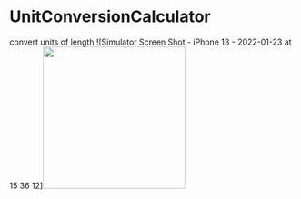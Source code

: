 # UnitConversionCalculator
convert units of length
![Simulator Screen Shot - iPhone 13 - 2022-01-23 at 15 36 12]<img src="https://user-images.githubusercontent.com/12521606/150702898-3551039c-eae0-42dd-ad09-9fe8ededc028.png" width="250">
